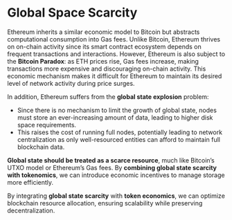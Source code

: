 # Global Space Scarcity

Ethereum inherits a similar economic model to Bitcoin but abstracts computational consumption into Gas fees. Unlike Bitcoin, Ethereum thrives on on-chain activity since its smart contract ecosystem depends on frequent transactions and interactions. However, Ethereum is also subject to the **Bitcoin Paradox**: as ETH prices rise, Gas fees increase, making transactions more expensive and discouraging on-chain activity. This economic mechanism makes it difficult for Ethereum to maintain its desired level of network activity during price surges.

In addition, Ethereum suffers from the **global state explosion** problem:

* Since there is no mechanism to limit the growth of global state, nodes must store an ever-increasing amount of data, leading to higher disk space requirements.
* This raises the cost of running full nodes, potentially leading to network centralization as only well-resourced entities can afford to maintain full blockchain data.

**Global state should be treated as a scarce resource**, much like Bitcoin’s UTXO model or Ethereum’s Gas fees. By **combining global state scarcity with tokenomics**, we can introduce economic incentives to manage storage more efficiently.

By integrating **global state scarcity** with **token economics**, we can optimize blockchain resource allocation, ensuring scalability while preserving decentralization.

